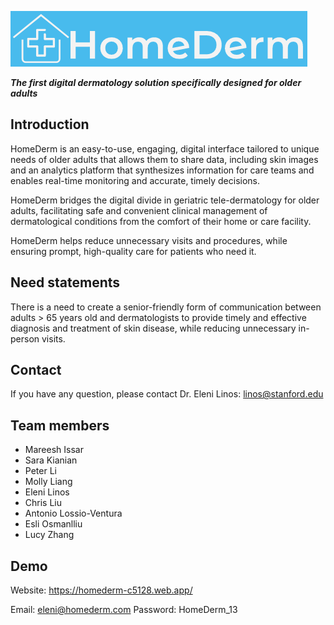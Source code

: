 ![homederm](/Images/logo.png)

_**The first digital dermatology solution specifically designed for older adults**_

## Introduction

HomeDerm is an easy-to-use, engaging, digital interface tailored to unique needs of older adults that allows them to share data, including skin images and an analytics platform that synthesizes information for care teams and enables real-time monitoring and accurate, timely decisions. 

HomeDerm bridges the digital divide in geriatric tele-dermatology for older adults, facilitating safe and convenient clinical management of dermatological conditions from the comfort of their home or care facility.	

HomeDerm helps reduce unnecessary visits and procedures, while ensuring prompt, high-quality care for patients who need it.

## Need statements

There is a need to create a senior-friendly form of communication between adults > 65 years old and dermatologists to provide timely and effective diagnosis and treatment of skin disease, while reducing unnecessary in-person visits.

## Contact

If you have any question, please contact Dr. Eleni Linos: linos@stanford.edu

## Team members

* Mareesh Issar
* Sara Kianian
* Peter Li
* Molly Liang
* Eleni Linos
* Chris Liu
* Antonio Lossio-Ventura
* Esli Osmanlliu
* Lucy Zhang


## Demo

Website: https://homederm-c5128.web.app/

Email: eleni@homederm.com
Password: HomeDerm_13


